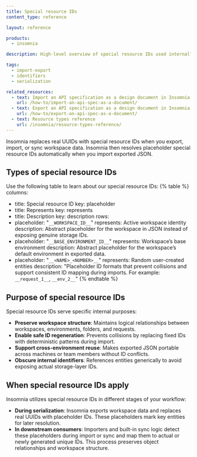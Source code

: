 ```yaml
---
title: Special resource IDs
content_type: reference

layout: reference

products:
  - insomnia

description: High‑level overview of special resource IDs used internally by Insomnia to map workspace structure and entities.

tags:
  - import-export
  - identifiers
  - serialization

related_resources:
  - text: Import an API specification as a design document in Insomnia
    url: /how-to/import-an-api-spec-as-a-document/
  - text: Export an API specification as a design document in Insomnia
    url: /how-to/export-an-api-spec-as-a-document/
  - text: Resource types reference
    url: /insomnia/resource-types-reference/     
---
```


Insomnia replaces real UUIDs with special resource IDs when you export, import, or sync workspace data. Insomnia then resolves placeholder special resource IDs automatically when you import exported JSON.

## Types of special resource IDs
Use the following table to learn about our special resource IDs:
{% table %}
columns:
  - title: Special resource ID
    key: placeholder
  - title: Represents
    key: represents
  - title: Description
    key: description
rows:
  - placeholder: "`__WORKSPACE_ID__`"
    represents: Active workspace identity
    description: Abstract placeholder for the workspace in JSON instead of exposing genuine storage IDs.
  - placeholder: "`__BASE_ENVIRONMENT_ID__`"
    represents: Workspace’s base environment
    description: Abstract placeholder for the workspace’s default environment in exported data.
  - placeholder: "`__<NAME>_<NUMBER>__`"
    represents: Random user-created entities
    description: "Placeholder ID formats that prevent collisions and support consistent ID mapping during imports. For example: `__request_1__`, `__env_2__`"
{% endtable %}

## Purpose of special resource IDs
Special resource IDs serve specific internal purposes:
- **Preserve workspace structure**: Maintains logical relationships between workspaces, environments, folders, and requests.
- **Enable safe ID regeneration**: Prevents collisions by replacing fixed IDs with deterministic patterns during import.
- **Support cross-environment reuse**: Makes exported JSON portable across machines or team members without ID conflicts.
- **Obscure internal identifiers**: References entities generically to avoid exposing actual storage-layer IDs.

## When special resource IDs apply
Insomnia utilizes special resource IDs in different stages of your workflow:
- **During serialization**: Insomnia exports workspace data and replaces real UUIDs with placeholder IDs. These placeholders mark key entities for later resolution.
- **In downstream consumers**: Importers and built-in sync logic detect these placeholders during import or sync and map them to actual or newly generated unique IDs. This process preserves object relationships and workspace structure.